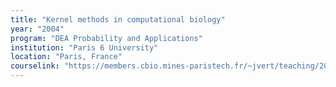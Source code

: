 ```yaml
---
title: "Kernel methods in computational biology"
year: "2004"
program: "DEA Probability and Applications"
institution: "Paris 6 University"
location: "Paris, France"
courselink: "https://members.cbio.mines-paristech.fr/~jvert/teaching/2003dea/index.html"
---
```

